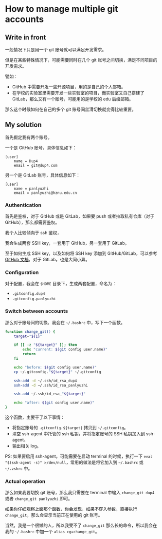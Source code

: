 # How to manage multiple git accounts

## Write in front

一般情况下只是用一个 git 账号就可以满足开发需求。

但是在某些特殊情况下，可能需要同时在几个 git 账号之间切换，满足不同项目的开发需求。

譬如：

* GitHub 中需要开发一些开源项目，用的是自己的个人邮箱。
* 在学校的实验室里需要开发一些实验室的项目，而实验室又自己搭建了 GitLab，那么又有一个账号，可能用的是学校的 edu 后缀邮箱。

那么这个时候如何在自己的多个 git 账号间丝滑切换就变得比较重要。

## My solution

首先假定我有两个账号。

一个是 GitHub 账号，具体信息如下：

```plain title=".gitconfig.dup4"
[user]
    name = Dup4
    email = git@dup4.com
```

另一个是 GitLab 账号，具体信息如下：

```plain title=".gitconfig.panlyuzhi"
[user]
    name = panlyuzhi
    email = panlyuzhi@hznu.edu.cn
```

### Authentication

首先是鉴权，对于 GitHub 或是 GitLab，如果要 push 或者拉取私有仓库（对于 GitHub），那么都需要鉴权。

我个人比较倾向于 ssh 鉴权，

我会生成两套 SSH key，一套用于 GitHub，另一套用于 GitLab。

至于如何生成 SSH key，以及如何将 SSH key 添加到 GitHub/GitLab，可以参考 [GitHub 文档](https://docs.github.com/en/authentication/connecting-to-github-with-ssh/generating-a-new-ssh-key-and-adding-it-to-the-ssh-agent)，对于 GitLab，也是大同小异。

### Configuration

对于配置，我会在 `$HOME` 目录下，生成两套配置，命名为：

* `.gitconfig.dup4`
* `.gitconfig.panlyuzhi`

### Switch between accounts

那么对于账号间的切换，我会在 `~/.bashrc` 中，写下一个函数。

```bash
function change_git() {
    target="${1}"

    if [[ -z "${target}" ]]; then
        echo "current: $(git config user.name)"
        return
    fi

    echo "before: $(git config user.name)"
    cp ~/.gitconfig."${target}" ~/.gitconfig

    ssh-add -d ~/.ssh/id_rsa_dup4
    ssh-add -d ~/.ssh/id_rsa_panlyuzhi

    ssh-add ~/.ssh/id_rsa_"${target}"

    echo "after: $(git config user.name)"
}
```

这个函数，主要干了以下事情：

* 将指定账号的 `.gitconfig.${target}` 拷贝到 `~/.gitconfig`。
* 清空 ssh-agent 中托管的 ssh 私钥，并将指定账号的 SSH 私钥加入到 ssh-agent。
* 输出相关 log。

PS: 如果要启用 ssh-agent，可能需要在启动 terminal 的时候，执行一下 `eval "$(ssh-agent -s)" >/dev/null`，常用的做法是将它加入到 `~/.bashrc` 或 `~/.zshrc` 中。

### Actual operation

那么如果我要切换 git 账号，那么我只需要在 terminal 中输入 `change_git dup4` 或者 `change_git panlyuzhi` 即可。

如果你仔细观察上面那个函数，你会发现，如果不穿入参数，直接执行 `change_git`，那么会显示当前正在使用的 git 账号。

当然，我是一个很懒的人，所以我受不了 `change_git` 那么长的命令，所以我会在我的 `~/.bashrc` 中加一个 `alias cg=change_git`。
